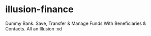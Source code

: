 # illusion-finance
Dummy Bank. Save, Transfer &amp; Manage Funds With Beneficiaries &amp; Contacts. All an Illusion :xd
